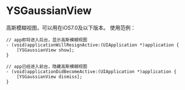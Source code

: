 # YSGaussianView
高斯模糊视图，可以用在iOS7.0及以下版本。
使用范例：
```
// app即将进入后台，显示高斯模糊视图
- (void)applicationWillResignActive:(UIApplication *)application {
    [YSGaussianView show];
}

// app已经进入前台，隐藏高斯模糊视图
- (void)applicationDidBecomeActive:(UIApplication *)application {
    [YSGaussianView dismiss];
}
```
